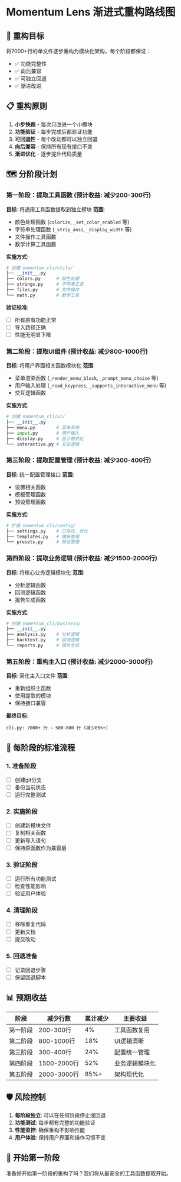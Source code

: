 # Momentum Lens 渐进式重构路线图

## 🎯 重构目标

将7000+行的单文件逐步重构为模块化架构，每个阶段都保证：
- ✅ 功能完整性
- ✅ 向后兼容
- ✅ 可独立回退
- ✅ 渐进改进

## 📋 重构原则

1. **小步快跑** - 每次只改进一个小模块
2. **功能验证** - 每步完成后都验证功能
3. **可回退性** - 每个改动都可以独立回退
4. **向后兼容** - 保持所有现有接口不变
5. **渐进优化** - 逐步提升代码质量

## 🗺️ 分阶段计划

### 第一阶段：提取工具函数 (预计收益: 减少200-300行)
**目标**: 将通用工具函数提取到独立模块
**范围**:
- 颜色处理函数 (`colorize`, `_set_color_enabled` 等)
- 字符串处理函数 (`_strip_ansi`, `_display_width` 等)
- 文件操作工具函数
- 数学计算工具函数

**实施方式**:
```python
# 创建 momentum_cli/utils/
├── __init__.py
├── colors.py      # 颜色处理
├── strings.py     # 字符串工具
├── files.py       # 文件操作
└── math.py        # 数学工具
```

**验证标准**:
- [ ] 所有原有功能正常
- [ ] 导入路径正确
- [ ] 性能无明显下降

### 第二阶段：提取UI组件 (预计收益: 减少800-1000行)
**目标**: 将用户界面相关函数模块化
**范围**:
- 菜单渲染函数 (`_render_menu_block`, `_prompt_menu_choice` 等)
- 用户输入处理 (`_read_keypress`, `_supports_interactive_menu` 等)
- 交互逻辑函数

**实施方式**:
```python
# 创建 momentum_cli/ui/
├── __init__.py
├── menu.py        # 菜单系统
├── input.py       # 用户输入
├── display.py     # 显示格式化
└── interactive.py # 交互逻辑
```

### 第三阶段：提取配置管理 (预计收益: 减少300-400行)
**目标**: 统一配置管理接口
**范围**:
- 设置相关函数
- 模板管理函数
- 预设管理函数

**实施方式**:
```python
# 扩展 momentum_cli/config/
├── settings.py    # 已存在，优化
├── templates.py   # 模板管理
└── presets.py     # 预设管理
```

### 第四阶段：提取业务逻辑 (预计收益: 减少1500-2000行)
**目标**: 将核心业务逻辑模块化
**范围**:
- 分析逻辑函数
- 回测逻辑函数
- 报告生成函数

**实施方式**:
```python
# 创建 momentum_cli/business/
├── __init__.py
├── analysis.py    # 分析逻辑
├── backtest.py    # 回测逻辑
└── reports.py     # 报告生成
```

### 第五阶段：重构主入口 (预计收益: 减少2000-3000行)
**目标**: 简化主入口文件
**范围**:
- 重新组织主函数
- 使用提取的模块
- 保持接口兼容

**最终目标**:
```
cli.py: 7000+ 行 → 500-800 行 (减少85%+)
```

## 🔄 每阶段的标准流程

### 1. 准备阶段
- [ ] 创建git分支
- [ ] 备份当前状态
- [ ] 运行完整测试

### 2. 实施阶段
- [ ] 创建新模块文件
- [ ] 复制相关函数
- [ ] 更新导入语句
- [ ] 保持原函数作为兼容层

### 3. 验证阶段
- [ ] 运行所有功能测试
- [ ] 检查性能影响
- [ ] 验证用户体验

### 4. 清理阶段
- [ ] 移除重复代码
- [ ] 更新文档
- [ ] 提交改动

### 5. 回退准备
- [ ] 记录回退步骤
- [ ] 保留回退脚本

## 📊 预期收益

| 阶段 | 减少行数 | 累计减少 | 主要收益 |
|------|----------|----------|----------|
| 第一阶段 | 200-300行 | 4% | 工具函数复用 |
| 第二阶段 | 800-1000行 | 18% | UI逻辑清晰 |
| 第三阶段 | 300-400行 | 24% | 配置统一管理 |
| 第四阶段 | 1500-2000行 | 52% | 业务逻辑模块化 |
| 第五阶段 | 2000-3000行 | 85%+ | 架构现代化 |

## 🛡️ 风险控制

1. **每阶段独立**: 可以在任何阶段停止或回退
2. **功能测试**: 每步都有完整的功能验证
3. **性能监控**: 确保重构不影响性能
4. **用户体验**: 保持用户界面和操作习惯不变

## 🚀 开始第一阶段

准备好开始第一阶段的重构了吗？我们将从最安全的工具函数提取开始。
